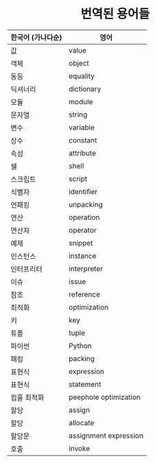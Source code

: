 <h1 align="center">번역된 용어들</h1>

| 한국어 (가나다순) | 영어                  |
| ----------------- | --------------------- |
| 값                | value                 |
| 객체              | object                |
| 동등              | equality              |
| 딕셔너리          | dictionary            |
| 모듈              | module                |
| 문자열            | string                |
| 변수              | variable              |
| 상수              | constant              |
| 속성              | attribute             |
| 쉘                | shell                 |
| 스크립트          | script                |
| 식별자            | identifier            |
| 언패킹            | unpacking             |
| 연산              | operation             |
| 연산자            | operator              |
| 예제              | snippet               |
| 인스턴스          | instance              |
| 인터프리터        | interpreter           |
| 이슈              | issue                 |
| 참조              | reference             |
| 최적화            | optimization          |
| 키                | key                   |
| 튜플              | tuple                 |
| 파이썬            | Python                |
| 패킹              | packing               |
| 표현식            | expression            |
| 표현식            | statement             |
| 핍홀 최적화       | peephole optimization |
| 할당              | assign                |
| 할당              | allocate              |
| 할당문            | assignment expression |
| 호출              | invoke                |

